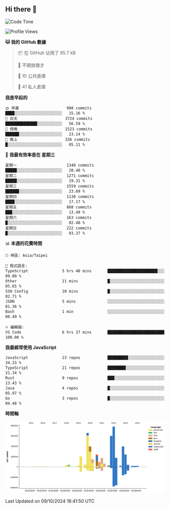 ## Hi there 👋

<!--START_SECTION:waka-->
![Code Time](http://img.shields.io/badge/Code%20Time-32%20hrs%2016%20mins-blue)

![Profile Views](http://img.shields.io/badge/%E5%80%8B%E4%BA%BA%E9%A0%81%E9%9D%A2%E7%80%8F%E8%A6%BD%E6%AC%A1%E6%95%B8-2-blue)

**🐱 我的 GitHub 數據** 

> 📦 在 GitHub 佔用了 95.7 kB 
 > 
> 🚫 不開放徵才
 > 
> 📜 10 公共倉庫 
 > 
> 🔑 41 私人倉庫 
 > 
**我是早起的** 

```text
🌞 早晨                     998 commits         ████░░░░░░░░░░░░░░░░░░░░░   15.16 % 
🌆 白天                     3724 commits        ██████████████░░░░░░░░░░░   56.59 % 
🌃 傍晚                     1523 commits        ██████░░░░░░░░░░░░░░░░░░░   23.14 % 
🌙 晚上                     336 commits         █░░░░░░░░░░░░░░░░░░░░░░░░   05.11 % 
```
📅 **我最有效率是在 星期三** 

```text
星期一                      1348 commits        █████░░░░░░░░░░░░░░░░░░░░   20.48 % 
星期二                      1271 commits        █████░░░░░░░░░░░░░░░░░░░░   19.31 % 
星期三                      1559 commits        ██████░░░░░░░░░░░░░░░░░░░   23.69 % 
星期四                      1130 commits        ████░░░░░░░░░░░░░░░░░░░░░   17.17 % 
星期五                      888 commits         ███░░░░░░░░░░░░░░░░░░░░░░   13.49 % 
星期六                      163 commits         █░░░░░░░░░░░░░░░░░░░░░░░░   02.48 % 
星期日                      222 commits         █░░░░░░░░░░░░░░░░░░░░░░░░   03.37 % 
```


📊 **本週的花費時間** 

```text
🕑︎ 時區: Asia/Taipei

💬 程式語言: 
TypeScript               5 hrs 48 mins       ██████████████████████░░░   89.80 % 
Other                    21 mins             █░░░░░░░░░░░░░░░░░░░░░░░░   05.65 % 
SSH Config               10 mins             █░░░░░░░░░░░░░░░░░░░░░░░░   02.71 % 
JSON                     5 mins              ░░░░░░░░░░░░░░░░░░░░░░░░░   01.36 % 
Bash                     1 min               ░░░░░░░░░░░░░░░░░░░░░░░░░   00.49 % 

🔥 編輯器: 
VS Code                  6 hrs 27 mins       █████████████████████████   100.00 % 
```

**我最經常使用 JavaScript** 

```text
JavaScript               23 repos            █████████░░░░░░░░░░░░░░░░   34.33 % 
TypeScript               21 repos            ████████░░░░░░░░░░░░░░░░░   31.34 % 
Rust                     9 repos             ███░░░░░░░░░░░░░░░░░░░░░░   13.43 % 
Java                     4 repos             █░░░░░░░░░░░░░░░░░░░░░░░░   05.97 % 
Go                       3 repos             █░░░░░░░░░░░░░░░░░░░░░░░░   04.48 % 
```



**時間軸**

![Lines of Code chart](https://raw.githubusercontent.com/jos61404/jos61404/main/assets/bar_graph.png)


 Last Updated on 09/10/2024 18:41:50 UTC
<!--END_SECTION:waka-->



<!--
**jos61404/jos61404** is a ✨ _special_ ✨ repository because its `README.md` (this file) appears on your GitHub profile.

Here are some ideas to get you started:

- 🔭 I’m currently working on ...
- 🌱 I’m currently learning ...
- 👯 I’m looking to collaborate on ...
- 🤔 I’m looking for help with ...
- 💬 Ask me about ...
- 📫 How to reach me: ...
- 😄 Pronouns: ...
- ⚡ Fun fact: ...
-->
